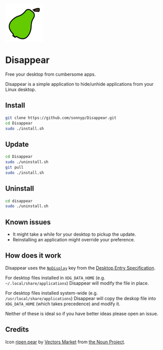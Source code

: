 <img style="vertical-align: middle;" src="icon/icon.svg" width="120" height="120">

# Disappear

Free your desktop from cumbersome apps.

Disappear is a simple application to hide/unhide applications from your Linux desktop.

## Install

```sh
git clone https://github.com/sonnyp/Disappear.git
cd Disappear
sudo ./install.sh
```

## Update

```sh
cd Disappear
sudo ./uninstall.sh
git pull
sudo ./install.sh
```

## Uninstall

```sh
cd disappear
sudo ./uninstall.sh
```

<!-- ## Development

```sh
git clone https://github.com/sonnyp/Disappear.git
cd Disappear
flatpak-builder --user --install-deps-from=flathub --force-clean --install build flatpak.json
``` -->

## Known issues

* It might take a while for your desktop to pickup the update.
* Reinstalling an application might override your preference.

## How does it work

Disappear uses the [`NoDisplay`](https://specifications.freedesktop.org/desktop-entry-spec/desktop-entry-spec-latest.html#key-nodisplay) key from the [Desktop Entry Specification](https://specifications.freedesktop.org/desktop-entry-spec/desktop-entry-spec-latest.html).

For desktop files installed in `XDG_DATA_HOME` (e.g. `~/.local/share/applications`) Disappear will modify the file in place.

For desktop files installed system-wide (e.g. `/usr/local/share/applications`) Disappear will copy the deskop file into `XDG_DATA_HOME` (which takes precedence) and modify it.

Neither of these is ideal so if you have better ideas please open an issue.

## Credits

Icon [ripen pear](https://thenounproject.com/icon/1882627/) by [Vectors Market](https://thenounproject.com/vectorsmarket/) from [the Noun Project](https://thenounproject.com/). 